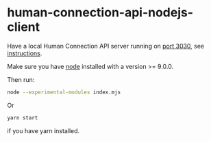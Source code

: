 # human-connection-api-nodejs-client

Have a local Human Connection API server running on [port 3030](http:://localhost:3030), see [instructions](https://github.com/Human-Connection/API).

Make sure you have [node](https://nodejs.org/en/) installed with a version >= 9.0.0.

Then run:

```sh
node --experimental-modules index.mjs

```

Or
```sh
yarn start
```
if you have yarn installed.

